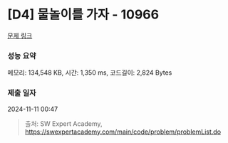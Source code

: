 # [D4] 물놀이를 가자 - 10966 

[문제 링크](https://swexpertacademy.com/main/code/problem/problemDetail.do?contestProbId=AXWXMZta-PsDFAST) 

### 성능 요약

메모리: 134,548 KB, 시간: 1,350 ms, 코드길이: 2,824 Bytes

### 제출 일자

2024-11-11 00:47



> 출처: SW Expert Academy, https://swexpertacademy.com/main/code/problem/problemList.do